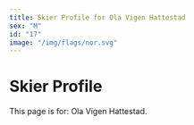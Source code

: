 ```yaml
---
title: Skier Profile for Ola Vigen Hattestad
sex: "M"
id: "17"
image: "/img/flags/nor.svg" 
---
```


# Skier Profile

This page is for: Ola Vigen Hattestad.
    